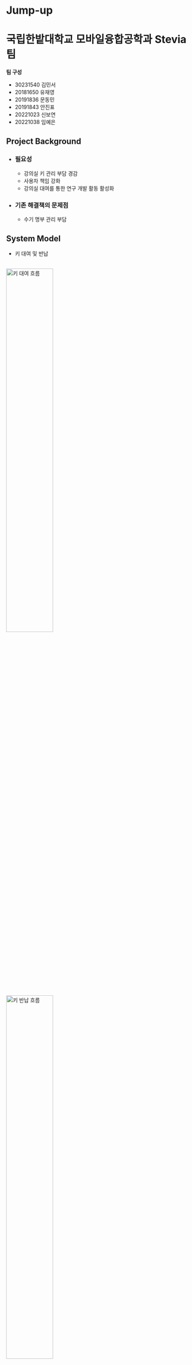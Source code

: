 # Jump-up
# 국립한밭대학교 모바일융합공학과 Stevia팀

**팀 구성**
 - 30231540 김민서 
 - 20181650 유재영
 - 20191836 문동민
 - 20191843 안진표
 - 20221023 신보연
 - 20221038 임예은

## Project Background
- ### 필요성
  - 강의실 키 관리 부담 경감
  - 사용자 책임 강화
  - 강의실 대여를 통한 연구 개발 활동 활성화

- ### 기존 해결책의 문제점
  - 수기 명부 관리 부담

## System Model
- 키 대여 및 반납
<br/><br/>
<img width="50%" alt="키 대여 흐름" src="https://github.com/user-attachments/assets/e7d24708-5f78-42f9-9aad-42f1114ee09b">
<img width="50%" alt="키 반납 흐름" src="https://github.com/user-attachments/assets/53b7e017-507d-4c74-b556-94898ce50668">
<br/><br/>
 - 시스템 프로세스 흐름도
<br/><br/>
<img width="50%" alt="시스템 프로세스 흐름도" src="https://github.com/user-attachments/assets/0e85e3aa-fd13-4e9b-9deb-5860af2c9510">
<br/><br/>

 - ### System Requirements
- 수기 명부 관리 부담을 줄이는 시스템
- 강의실 대여 및 반납 기록에 확실한 시스템
- 원하는 시간대에 강의실 대여 절차를 쉽게 진행할 수 있는 시스템

## Conclusion
- ### UI/UX
    - 강의실 예약 현황
<br/><br/>
<img width="32%" alt="강의실 예약 현황" src="https://github.com/user-attachments/assets/eefa20ff-51c6-46bc-b01b-cf247b6f084c">
<br/><br/>
	- 강의실 예약 페이지
<br/><br/>
<p align="center">  
  <img src="https://github.com/user-attachments/assets/8211fcb9-36fc-457d-a5de-7e270bc6e4e5" align="center" width="32%">  
  <img src="https://github.com/user-attachments/assets/5e46d9cd-6dc3-4f5c-83d6-6d22f802762b" align="center" width="32%">
  <img src="https://github.com/user-attachments/assets/a8e513a4-fcb1-401a-8b56-77fe3be95811" align="center" width="32%">
</p>
<br/><br/>

- ### MAIN 서버
  - 강의실 예약 시 요청 및 응답, 저장 정보
    <p>
    <img width="50%" alt="응답" src="https://github.com/user-attachments/assets/a95aed67-2a36-4010-8a56-b88f08ab5f4d">
    <img width="50%" alt="저장" src="https://github.com/user-attachments/assets/6d37cc9b-c13f-468a-a1cc-51d27dbad3c0">
    </p>	
    
- ### Arduino 결과
  ![사물함](https://github.com/user-attachments/assets/0290d73b-d0b2-4cf1-a631-c4d086c727d0)
## Project Outcome
(논문 심사 후 등록 예정)
